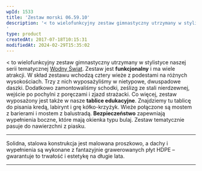 ```yaml
---
wpId: 1533
title: 'Zestaw morski 06.59.10'
description: '< to wielofunkcyjny zestaw gimnastyczny utrzymany w stylistyce naszej serii tematycznej Wodny Świat. Zestaw jest funkcjonalny i ma wiele atrakcji. W skład zestawu wchodzą cztery wieże z podestami na różnych wysokościach. Trzy z nich wyposażyliśmy w nietypowe, dwuspadowe daszki. Dodatkowo zamontowaliśmy schodki, ześlizg ze stali nierdzewnej, wejście po pochylni z poręczami i zjazd strażacki. Co ...
'
type: product
createdAt: 2017-07-18T10:15:31
modifiedAt: 2024-02-29T15:35:02
---
```



< to wielofunkcyjny zestaw gimnastyczny utrzymany w stylistyce naszej serii tematycznej [Wodny Świat](https://comes.pl/produkty/?pa_seria-tematyczna=wodny-swiat&swoof=1). Zestaw jest **funkcjonalny** i ma wiele atrakcji. W skład zestawu wchodzą cztery wieże z podestami na różnych wysokościach. Trzy z nich wyposażyliśmy w nietypowe, dwuspadowe daszki. Dodatkowo zamontowaliśmy schodki, ześlizg ze stali nierdzewnej, wejście po pochylni z poręczami i zjazd strażacki. Co więcej, zestaw wyposażony jest także w nasze **tablice edukacyjne**. Znajdziemy tu tablicę do pisania kredą, labirynt i grę kółko-krzyżyk. Wieże połączone są mostem z barierami i mostem z balustradą. **Bezpieczeństwo** zapewniają wypełnienia boczne, które mają okienka typu bulaj. Zestaw tematycznie pasuje do nawierzchni z piasku.

* * *

Solidna, stalowa konstrukcja jest malowana proszkowo, a dachy i wypełnienia są wykonane z fantazyjnie grawerowanych płyt HDPE – gwarantuje to trwałość i estetykę na długie lata.

* * *